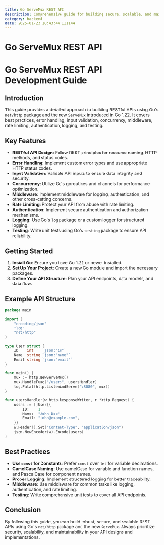 ```yaml
---
title: Go ServeMux REST API
description: Comprehensive guide for building secure, scalable, and maintainable REST APIs using Go's net/http package and the new ServeMux introduced in Go 1.22. Follow best practices for RESTful API design, error handling, input validation, and concurrency.
category: backend
date: 2025-01-23T18:43:44.111144
---
```


# Go ServeMux REST API

# Go ServeMux REST API Development Guide

## Introduction
This guide provides a detailed approach to building RESTful APIs using Go's `net/http` package and the new `ServeMux` introduced in Go 1.22. It covers best practices, error handling, input validation, concurrency, middleware, rate limiting, authentication, logging, and testing.

## Key Features
- **RESTful API Design**: Follow REST principles for resource naming, HTTP methods, and status codes.
- **Error Handling**: Implement custom error types and use appropriate HTTP status codes.
- **Input Validation**: Validate API inputs to ensure data integrity and security.
- **Concurrency**: Utilize Go's goroutines and channels for performance optimization.
- **Middleware**: Implement middleware for logging, authentication, and other cross-cutting concerns.
- **Rate Limiting**: Protect your API from abuse with rate limiting.
- **Authentication**: Implement secure authentication and authorization mechanisms.
- **Logging**: Use Go's `log` package or a custom logger for structured logging.
- **Testing**: Write unit tests using Go's `testing` package to ensure API reliability.

## Getting Started
1. **Install Go**: Ensure you have Go 1.22 or newer installed.
2. **Set Up Your Project**: Create a new Go module and import the necessary packages.
3. **Define Your API Structure**: Plan your API endpoints, data models, and data flow.

## Example API Structure
```go
package main

import (
	"encoding/json"
	"log"
	"net/http"
)

type User struct {
	ID    int    `json:"id"`
	Name  string `json:"name"`
	Email string `json:"email"`
}

func main() {
	mux := http.NewServeMux()
	mux.HandleFunc("/users", usersHandler)
	log.Fatal(http.ListenAndServe(":8080", mux))
}

func usersHandler(w http.ResponseWriter, r *http.Request) {
	users := []User{{
		ID:    1,
		Name:  "John Doe",
		Email: "john@example.com",
	}}
	w.Header().Set("Content-Type", "application/json")
	json.NewEncoder(w).Encode(users)
}
```

## Best Practices
- **Use `const` for Constants**: Prefer `const` over `let` for variable declarations.
- **CamelCase Naming**: Use camelCase for variable and function names, and PascalCase for component names.
- **Proper Logging**: Implement structured logging for better traceability.
- **Middleware**: Use middleware for common tasks like logging, authentication, and rate limiting.
- **Testing**: Write comprehensive unit tests to cover all API endpoints.

## Conclusion
By following this guide, you can build robust, secure, and scalable REST APIs using Go's `net/http` package and the new `ServeMux`. Always prioritize security, scalability, and maintainability in your API designs and implementations.
